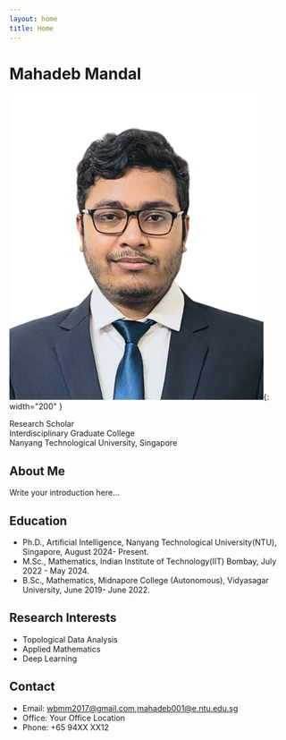 ```yaml
---
layout: home
title: Home
---
```


# Mahadeb Mandal

![Profile Photo](assets/images/profile.png){: width="200" }

Research Scholar  
Interdisciplinary Graduate College  
Nanyang Technological University, Singapore  

## About Me

Write your introduction here...

## Education

- Ph.D., Artificial Intelligence, Nanyang Technological University(NTU), Singapore, August 2024- Present.
- M.Sc., Mathematics, Indian Institute of Technology(IIT) Bombay, July 2022 - May 2024.
- B.Sc., Mathematics, Midnapore College (Autonomous), Vidyasagar University, June 2019- June 2022.

## Research Interests

- Topological Data Analysis
- Applied Mathematics
- Deep Learning

## Contact

- Email: [wbmm2017@gmail.com](mailto:wbmm2017@gmail.com),[mahadeb001@e.ntu.edu.sg](mailto:mahadeb001@e.ntu.edu.sg) 
- Office: Your Office Location
- Phone: +65 94XX XX12

